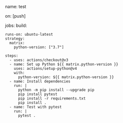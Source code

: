 name: test

on: [push]

jobs:
  build:

    runs-on: ubuntu-latest
    strategy:
      matrix:
        python-version: ["3.7"]

    steps:
      - uses: actions/checkout@v3
      - name: Set up Python ${{ matrix.python-version }}
        uses: actions/setup-python@v4
        with:
          python-version: ${{ matrix.python-version }}
      - name: Install dependencies
        run: |
          python -m pip install --upgrade pip
          pip install pytest
          pip install -r requirements.txt
          pip install .
      - name: Test with pytest
        run: |
          pytest .